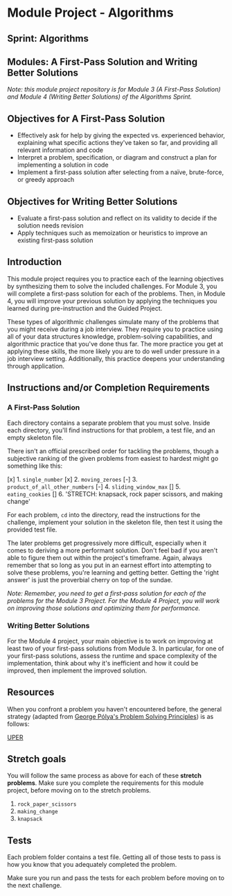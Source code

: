 # Module Project - Algorithms

## Sprint: Algorithms

## Modules: A First-Pass Solution and Writing Better Solutions

_Note: this module project repository is for Module 3 (A First-Pass Solution) and Module 4 (Writing Better Solutions) of the Algorithms Sprint._

## Objectives for A First-Pass Solution

- Effectively ask for help by giving the expected vs. experienced behavior, explaining what specific actions they've taken so far, and providing all relevant information and code
- Interpret a problem, specification, or diagram and construct a plan for implementing a solution in code
- Implement a first-pass solution after selecting from a naïve, brute-force, or greedy approach

## Objectives for Writing Better Solutions

- Evaluate a first-pass solution and reflect on its validity to decide if the solution needs revision
- Apply techniques such as memoization or heuristics to improve an existing first-pass solution

## Introduction

This module project requires you to practice each of the learning objectives by synthesizing them to solve the included challenges. For Module 3, you will complete a first-pass solution for each of the problems. Then, in Module 4, you will improve your previous solution by applying the techniques you learned during pre-instruction and the Guided Project.

These types of algorithmic challenges simulate many of the problems that you might receive during a job interview. They require you to practice using all of your data structures knowledge, problem-solving capabilities, and algorithmic practice that you've done thus far. The more practice you get at applying these skills, the more likely you are to do well under pressure in a job interview setting. Additionally, this practice deepens your understanding through application.

## Instructions and/or Completion Requirements

### A First-Pass Solution

Each directory contains a separate problem that you must solve. Inside each directory, you'll find instructions for that problem, a test file, and an empty skeleton file.

There isn't an official prescribed order for tackling the problems, though a subjective ranking of the given problems from easiest to hardest might go something like this:

[x] 1. `single_number`
[x] 2. `moving_zeroes`
[-] 3. `product_of_all_other_numbers`
[-] 4. `sliding_window_max`
[] 5. `eating_cookies`
[] 6. 'STRETCH: knapsack, rock paper scissors, and making change'

For each problem, `cd` into the directory, read the instructions for the challenge, implement your solution in the skeleton file, then test it using the provided test file.

The later problems get progressively more difficult, especially when it comes to deriving a more performant solution. Don't feel bad if you aren't able to figure them out within the project's timeframe. Again, always remember that so long as you put in an earnest effort into attempting to solve these problems, you're learning and getting better. Getting the 'right answer' is just the proverbial cherry on top of the sundae.

_Note: Remember, you need to get a first-pass solution for each of the problems for the Module 3 Project. For the Module 4 Project, you will work on improving those solutions and optimizing them for performance._

### Writing Better Solutions

For the Module 4 project, your main objective is to work on improving at least two of your first-pass solutions from Module 3. In particular, for one of your first-pass solutions, assess the runtime and space complexity of the implementation, think about why it's inefficient and how it could be improved, then implement the improved solution.

## Resources

When you confront a problem you haven't encountered before, the general strategy (adapted from [George Pólya's Problem Solving Principles](https://en.wikipedia.org/wiki/How_to_Solve_It)) is as follows:

[UPER](https://github.com/LambdaSchool/CS-Wiki/wiki/Lambda-Problem-Solving-Framework)

## Stretch goals

You will follow the same process as above for each of these **stretch problems**. Make sure you complete the requirements for this module project, before moving on to the stretch problems.

1. `rock_paper_scissors`
2. `making_change`
3. `knapsack`

## Tests

Each problem folder contains a test file. Getting all of those tests to pass is how you know that you adequately completed the problem.

Make sure you run and pass the tests for each problem before moving on to the next challenge.
